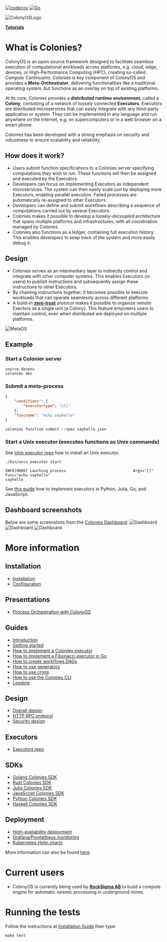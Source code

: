 [![codecov](https://codecov.io/gh/colonyos/colonies/branch/main/graph/badge.svg?token=1D4O2JVSJL)](https://codecov.io/gh/colonyos/colonies)
[![Go](https://github.com/colonyos/colonies/actions/workflows/go.yml/badge.svg)](https://github.com/colonyos/colonies/actions/workflows/go.yml)

![ColonyOSLogo](docs/images/ColonyOsLogoNoShaddow2.png)

**[Tutorials](https://github.com/colonyos/tutorials)**

# What is Colonies?
ColonyOS is an open-source framework designed to facilitate seamless execution of computational workloads across platforms, e.g. cloud, edge, devices, or High-Performance Computing (HPC), creating so-called *Compute Continuums*. Colonies is key component of ColonyOS and provides a **Meta-Orchestrator**, delivering functionalities like a traditional operating system, but functions as an overlay on top of existing platforms. 

At its core, Colonies provides a **distributed runtime environment**, called a **Colony**, consisting of a network of loosely connected **Executors**. Executors are distributed microservices that can easily integrate with any third-party application or system. They can be implemented in any language and run anywhere on the Internet, e.g. on supercomputers or in a web browser on a smart phone.

Colonies has been developed with a strong emphasis on security and robustness to ensure scalability and reliability.

## How does it work? 
* Users submit function specifications to a Colonies server specifying computations they wish to run. These functions will then be assigned and executed by the Executors.
* Developers can focus on implementing Executors as independent microservices. The system can then easily scale just by deploying more Executors, enabling parallel execution. Failed processes are automatically re-assigned to other Executors.
* Developers can define and submit workflows describing a sequence of computations carried out by several Executors.
* Colonies makes it possible to develop a *loosely-decoupled* architecture that spans multiple platforms and infrastructures, with all coordination managed by Colonies.
* Colonies also functions as a ledger, containing full execution history. This enables developers to keep track of the system and more easily debug it.

## Design
* Colonies serves as an intermediary layer to indirectly control and integrate with other computer systems. This enables Executors (or users) to publish instructions and subsequently assign these instructions to other Executors.
* By chaining instructions together, it becomes possible to execute workloads that can operate seamlessly across different platforms
* A build-in **[zero-trust](https://en.wikipedia.org/wiki/Zero_trust_security_model)** protocol makes it possible to organize remote Exectors as a single unit (a Colony). This feature empowers users to maintain control, even when distributed are deployed on multiple platforms.

![MetaOS](docs/images/arch.png)

## Example
### Start a Colonier server
```console
source devenv
colonies dev 
```

### Submit a meta-process
```json
{
    "conditions": {
        "executortype": "cli"
    },
    "funcname": "echo sayhello"
}
```

```console
colonies function submit --spec sayhello.json 
```

### Start a Unix executor (executes functions as Unix commands)
See [Unix executor repo](https://github.com/colonyos/executors) how to install an Unix executor. 

```console
./bin/unix_executor start 

INFO[0000] Lauching process                              Args="[]" Func="echo sayhello"
sayhello
```

See [this guide](docs/Executor.md) how to implement executors in Python, Julia, Go, and JavaScript.

## Dashboard screenshots
Below are some screenshots from the [Colonies Dashboard](https://github.com/colonyos/dashboard):
![Dashboard](docs/images/dashboard1.png)
![Dashboard](docs/images/dashboard2.png)
![Dashboard](docs/images/dashboard3.png)

# More information
## Installation
* [Installation](docs/Installation.md)
* [Configuration](docs/Configuration.md)
## Presentations
* [Process Orchestration with ColonyOS](docs/Colonies.pptx)
## Guides
* [Introduction](docs/Introduction.md)
* [Getting started](docs/GettingStarted.md)
* [How to implement a Colonies executor](docs/Executor.md)
* [How to implement a Fibonacci executor in Go](docs/GoTutorial.md)
* [How to create workflows DAGs](docs/Workflows.md)
* [How to use generators](docs/Generators.md)
* [How to use crons](docs/Crons.md)
* [How to use the Colonies CLI](docs/CLI.md)
* [Logging](docs/Logging.md)
## Design
* [Overall design](docs/Design.md)
* [HTTP RPC protocol](docs/RPC.md)
* [Security design](docs/Security.md)
## Executors
* [Executors repo](https://github.com/colonyos/executors)
## SDKs
* [Golang Colonies SDK](https://github.com/colonyos/colonies/tree/main/pkg/client)
* [Rust Colonies SDK](https://github.com/colonyos/rust)
* [Julia Colonies SDK](https://github.com/colonyos/Colonies.jl)
* [JavaScript Colonies SDK](https://github.com/colonyos/colonies.js)
* [Python Colonies SDK](https://github.com/colonyos/pycolonies)
* [Haskell Colonies SDK](https://github.com/colonyos/haskell)
## Deployment
* [High-availability deployment](docs/HADeployment.md)
* [Grafana/Prometheus monitoring](docs/Monitoring.md)
* [Kubernetes Helm charts](https://github.com/colonyos/helm)

More information can also be found [here](https://colonyos.io).

# Current users
* ColonyOS is currently being used by **[RockSigma AB](https://www.rocksigma.com)** to build a compute engine for automatic seismic processing in underground mines. 

# Running the tests
Follow the instructions at [Installation Guide](./docs/Installation.md) then type:
```console
make test
```
